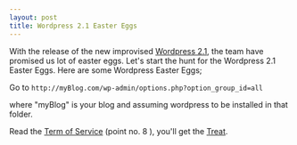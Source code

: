 ```yaml
---
layout: post
title: Wordpress 2.1 Easter Eggs
---
```


With the release of the new improvised [Wordpress 2.1](http://wordpress.org/development/2007/01/ella-21/), the team have promised us lot of easter eggs. Let's start the hunt for the Wordpress 2.1 Easter Eggs. Here are some Wordpress Easter Eggs;

Go to `http://myBlog.com/wp-admin/options.php?option_group_id=all`

where "myBlog" is your blog and assuming wordpress to be installed in that folder.

Read the [Term of Service](http://wordpress.com/tos/) (point no. 8 ), you'll get the [Treat](http://wordpress.com/tos/treat/).